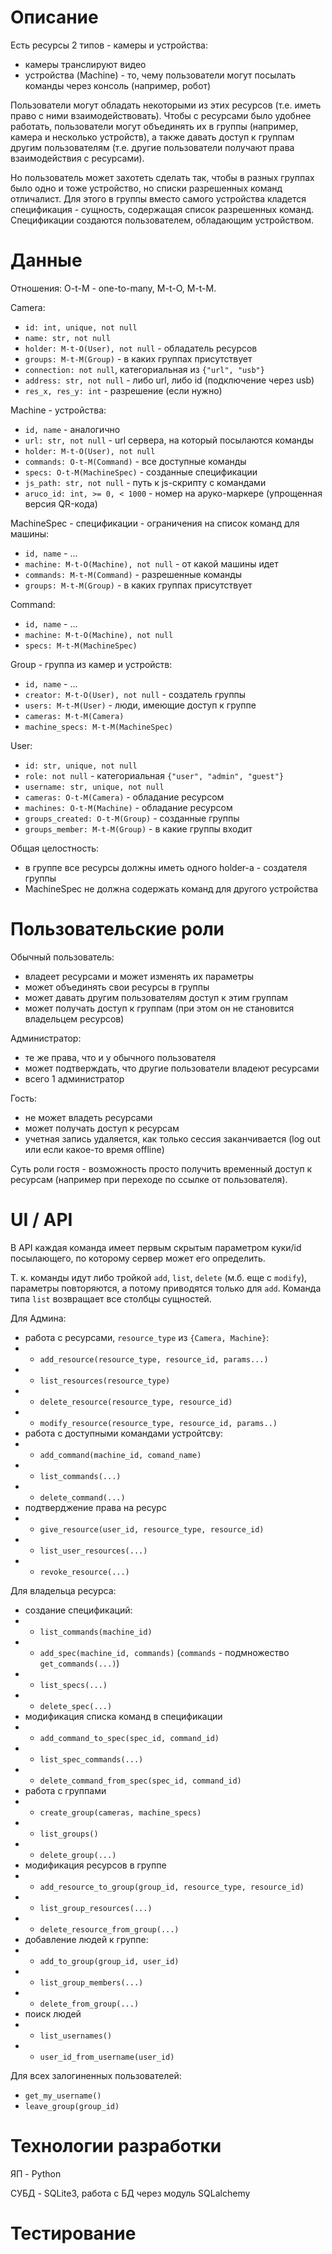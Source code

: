 # Описание
Есть ресурсы 2 типов - камеры и устройства:
- камеры транслируют видео
- устройства (Machine) - то, чему пользователи могут посылать команды через консоль (например, робот)

Пользователи могут обладать некоторыми из этих ресурсов (т.е. иметь право с ними взаимодействовать). Чтобы с ресурсами было удобнее работать, пользователи могут объединять их в группы (например, камера и несколько устройств), а также давать доступ к группам другим пользователям (т.е. другие пользователи получают права взаимодействия с ресурсами).

Но пользователь может захотеть сделать так, чтобы в разных группах было одно и тоже устройство, но списки разрешенных команд отличалист. Для этого в группы вместо самого устройства кладется спецификация - сущность, содержащая список разрешенных команд. Спецификации создаются пользователем, обладающим устройством. 
# Данные
Отношения: O-t-M - one-to-many, M-t-O, M-t-M.

Camera:
- `id: int, unique, not null`
- `name: str, not null`
- `holder: M-t-O(User), not null` - обладатель ресурсов
- `groups: M-t-M(Group)` - в каких группах присутствует
- `connection: not null`, категориальная из `{"url", "usb"}`
- `address: str, not null` - либо url, либо id (подключение через usb)
- `res_x, res_y: int` - разрешение (если нужно)

Machine - устройства:
- `id, name` - аналогично
- `url: str, not null` - url сервера, на который посылаются команды
- `holder: M-t-O(User), not null`
- `commands: O-t-M(Command)` - все доступные команды
- `specs: O-t-M(MachineSpec)` - созданные спецификации
- `js_path: str, not null` - путь к js-скрипту с командами
- `aruco_id: int, >= 0, < 1000` - номер на аруко-маркере (упрощенная версия QR-кода)

MachineSpec - спецификации - ограничения на список команд для машины:
- `id, name` - ...
- `machine: M-t-O(Machine), not null` - от какой машины идет
- `commands: M-t-M(Command)` - разрешенные команды
- `groups: M-t-M(Group)` - в каких группах присутствует

Command:
- `id, name` - ...
- `machine: M-t-O(Machine), not null`
- `specs: M-t-M(MachineSpec)`

Group - группа из камер и устройств:
- `id, name` - ...
- `creator: M-t-O(User), not null` - создатель группы
- `users: M-t-M(User)` - люди, имеющие доступ к группе
- `cameras: M-t-M(Camera)`
- `machine_specs: M-t-M(MachineSpec)`

User:
- `id: str, unique, not null`
- `role: not null` - категориальная `{"user", "admin", "guest"}`
- `username: str, unique, not null`
- `cameras: O-t-M(Camera)` - обладание ресурсом
- `machines: O-t-M(Machine)` - обладание ресурсом
- `groups_created: O-t-M(Group)` - созданные группы
- `groups_member: M-t-M(Group)` - в какие группы входит

Общая целостность:

- в группе все ресурсы должны иметь одного holder-а - создателя группы
- MachineSpec не должна содержать команд для другого устройства
# Пользовательские роли
Обычный пользователь:
- владеет ресурсами и может изменять их параметры
- может объединять свои ресурсы в группы
- может давать другим пользователям доступ к этим группам
- может получать доступ к группам (при этом он не становится владельцем ресурсов)

Администратор:
- те же права, что и у обычного пользователя
- может подтверждать, что другие пользователи владеют ресурсами
- всего 1 администратор

Гость:
- не может владеть ресурсами
- может получать доступ к ресурсам
- учетная запись удаляется, как только сессия заканчивается (log out или если какое-то время offline)

Суть роли гостя - возможность просто получить временный доступ к ресурсам (например при переходе по ссылке от пользователя).
# UI / API

В API каждая команда имеет первым скрытым параметром куки/id посылающего, по которому сервер может его определить.

Т. к. команды идут либо тройкой `add`, `list`, `delete` (м.б. еще с `modify`), параметры повторяются, а потому приводятся только для `add`. Команда типа `list` возвращает все столбцы сущностей.

Для Админа:

- работа с ресурсами, `resource_type` из `{Camera, Machine}`:
- - `add_resource(resource_type, resource_id, params...)`
- - `list_resources(resource_type)`
- - `delete_resource(resource_type, resource_id)`
- - `modify_resource(resource_type, resource_id, params..)`
- работа с доступными командами устройтсву:
- - `add_command(machine_id, comand_name)`
- - `list_commands(...)`
- - `delete_command(...)`
- подтверджение права на ресурс
- - `give_resource(user_id, resource_type, resource_id)`
- - `list_user_resources(...)`
- - `revoke_resource(...)`

Для владельца ресурса:
- создание спецификаций:
- - `list_commands(machine_id)`
- - `add_spec(machine_id, commands)` (`commands` - подмножество `get_commands(...)`)
- - `list_specs(...)`
- - `delete_spec(...)`
- модификация списка команд в спецификации
- - `add_command_to_spec(spec_id, command_id)`
- - `list_spec_commands(...)`
- - `delete_command_from_spec(spec_id, command_id)`
- работа с группами
- - `create_group(cameras, machine_specs)`
- - `list_groups()`
- - `delete_group(...)`
- модификация ресурсов в группе
- - `add_resource_to_group(group_id, resource_type, resource_id)`
- - `list_group_resources(...)`
- - `delete_resource_from_group(...)`
- добавление людей к группе:
- - `add_to_group(group_id, user_id)`
- - `list_group_members(...)`
- - `delete_from_group(...)`
- поиск людей
- - `list_usernames()`
- - `user_id_from_username(user_id)`

Для всех залогиненных пользователей:
- `get_my_username()`
- `leave_group(group_id)`


# Технологии разработки
ЯП - Python

СУБД - SQLite3, работа с БД через модуль SQLalchemy
# Тестирование
